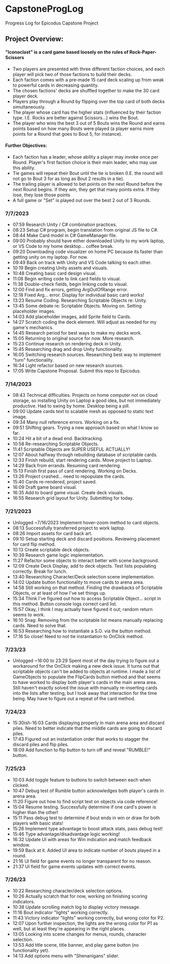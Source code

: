 # CapstoneProgLog
Progress Log for Epicodus Capstone Project
## Project Overview:
#### "Iconoclast" is a card game based loosely on the rules of Rock-Paper-Scissors 
* Two players are presented with three different faction choices, and each player will pick two of those factions to build their decks.
* Each faction comes with a pre-made 15 card deck scaling up from weak to powerful cards in decreasing quantity.
* The chosen factions' decks are shuffled together to make the 30 card player deck.
* Players play through a Round by flipping over the top card of both decks simultaneously.
* The player whose card has the higher stats (influenced by their faction type. I.E. Rocks are better against Scissors...) wins the Bout.
* The player who wins the best 3 out of 5 Bouts wins the Round and earns points based on how many Bouts were played (a player earns more points for a Round that goes to Bout 5, for instance).

#### Further Objectives:
* Each faction has a leader, whose ability a player may invoke once per Round. Player's first faction choice is their main leader, who may use this ability.
* Tie games will repeat their Bout until the tie is broken (I.E. the round will not go to Bout 3 for as long as Bout 2 results in a tie).
* The trailing player is allowed to bet points on the next Round before the next Round begins. If they win, they get that many points extra. If they lose, they lose those points
* A full game or "Set" is played out over the best 2 out of 3 Rounds.

### 7/7/2023
*  07:59 Research Unity / C# combination practices.
*  08:23 Setup C# program, begin translation from original JS file to C#.
*  08:44 Make Card model in C# GameManager file.
*  09:00 Probably should have either downloaded Unity to my work laptop, or VS Code to my home desktop... coffee break.
*  09:20 Downloading code visualizer on home PC because its faster than getting unity on my laptop. For now.
*  09:49 Back on track with Unity and VS Code talking to each other.
*  10:19 Begin creating Unity assets and visuals.
*  10:48 Creating basic card design visual.
*  11:08 Begin writing code to link card fields to visual.
*  11:38 Double-check fields, begin linking code to visual.
*  12:00 Find and fix errors, getting ArgOutOfRange error.
*  12:18 Fixed Arg... error. Display for individual basic card works!
*  13:23 Resume Coding. Researching Scriptable Objects re: Unity.
*  13:45 Some debate re: Scriptable Objects. Moving on. Setting placeholder images.
*  14:03 Add placeholder images, add Sprite field to Cards.
*  14:27 Scratch coding the deck element. Will adjust as needed for my game's mechanics.
*  14:45 Research period for best ways to make my decks work.
*  15:05 Returning to original source for now. More research.
*  15:23 Continue research on rendering deck in Unity.
*  15:45 Researching drag and drop Unity functionality.
*  16:05 Switching research sources. Researching best way to implement "turn" functionality.
*  16:34 Light refactor based on new research sources.
*  17:05 Write Capstone Proposal. Submit this repo to Epicodus.

### 7/14/2023
* 08:43 Technical difficulties. Projects on home computer not on cloud storage, so installing Unity on Laptop a good idea, but not immediately productive. Had to swing by home. Desktop being a pill.
* 09:00 Update cards text to scalable mesh as opposed to static text image.
* 09:34 Many null reference errors. Working on a fix.
* 09:51 Shifting gears. Trying a new approach based on what I know so far.
* 10:24 Hit a bit of a dead end. Backtracking.
* 10:58 Re-researching Scriptable Objects.
* 11:41 Scriptable Objects are SUPER USEFUL ACTUALLY!
* 12:07 About halfway through rebuilding database of scriptable cards.
* 12:33 Finish rebuild, start rendering cards. Move project to Laptop.
* 14:29 Back from errands. Resuming card rendering.
* 15:13 Finish first pass of card rendering. Working on Decks.
* 13:26 Project crashed... need to repopulate the cards.
* 15:40 Cards re-rendered, project saved.
* 16:09 Draft game board visual.
* 16:35 Add to board game visual. Create deck visuals.
* 16:55 Research grid layout for Unity. Submitting for today.

### 7/21/2023
* Unlogged ~7/16/2023 Implement hover-zoom method to card objects.
* 08:13 Successfully transferred project to work laptop.
* 08:26 Import assets for card back art.
* 09:10 Setup starting deck and discard positions. Reviewing placement for card flip method.
* 10:13 Create scriptable deck objects.
* 10:39 Research game logic implementation.
* 11:27 Refactor some objects to interact better with scene background.
* 12:09 Create Deck Display, add to deck objects. Test lists populating correctly. Break for lunch.
* 13:40 Researching Character/Deck selection scene implementation.
* 14:02 Update button functionality to move cards to arena area.
* 14:58 Still working on that method. Finding the drawbacks of Scriptable Objects, or at least of how I've set things up.
* 15:34 Think I've figured out how to access Scriptable Object... script in this method. Button console logs correct card list.
* 15:57 Okay, I think I may actually have figured it out; random return seems to work.
* 16:10 Snag: Removing from the scriptable list means manually replacing cards. Need to solve that.
* 16:53 Researching how to instantiate a S.O. via the button method.
* 17:16 So close! Need to not tie instantiation to OnClick method.

### 7/23/23
* Unlogged ~16:00 to 23:29 Spent most of the day trying to figure out a workaround for the OnClick making a new deck issue. It turns out that scriptable objects can't be added to objects at runtime. I made a list of GameObjects to populate the FlipCards button method and that seems to have worked to display both player's cards in the main arena area. Still haven't exactly solved the issue with manually re-inserting cards into the lists after testing, but I took away that interaction for the time being. May have to figure out a repeat of the card method.

### 7/24/23
* 15:30ish-16:03 Cards displaying properly in main arena area and discard piles. Need to better indicate that the middle cards are going to discard piles.
* 17:43 Figured out an instantiation order that works to stagger the discard piles and flip piles.
* 18:09 Add function to flip button to turn off and reveal "RUMBLE!" button.

### 7/25/23
* 10:03 Add toggle feature to buttons to switch between each when clicked.
* 10:47 Debug test of Rumble button acknowledges both player's cards in arena area.
* 11:20 Figure out how to find script text on objects via code reference!
* 15:04 Resume testing. Successfully determine if one card's power is higher than the other!
* 15:11 Pass debug test to determine if bout ends in win or draw for both players with basic stats!
* 15:26 Implement type advantage to boost attack stats, pass debug test!
* 15:46 Type advantage/disadvantage logic working!
* 16:32 Update UI with areas for Win indication and match feedback window.
* 19:59 Back at it. Added UI area to indicate number of bouts played in a round.
* 21:16 UI field for game events no longer transparent for no reason.
* 21:37 UI field for game events updates with correct events.

### 7/26/23
* 10:22 Researching character/deck selection options.
* 10:26 Actually scratch that for now, working on finishing scoring indicators.
* 10:38 Update scrolling match log to display victory message.
* 11:16 Bout indicator "lights" working correctly.
* 11:43 Victory indicator "lights" working correctly, but wrong color for P2.
* 12:07 Upon further inspection, the lights are the wrong color for P1 as well, but at least they're appearing in the right places.
* 13:05 Looking into scene changes for menus, rounds, character selection.
* 13:53 Add title scene, title banner, and play game button (no functionality yet).
* 14:13 Add options menu with "Shenanigans" slider.
